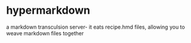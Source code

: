 # hypermarkdown
a markdown transculsion server- it eats recipe.hmd files, allowing you to weave markdown files together
